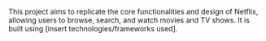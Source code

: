 This project aims to replicate the core functionalities and design of Netflix, allowing users to browse, search, and watch movies and TV shows. It is built using [insert technologies/frameworks used].